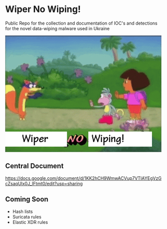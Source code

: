 # Wiper No Wiping!
Public Repo for the collection and documentation of IOC's and detections for the novel data-wiping malware used in Ukraine

![alt text](https://github.com/ben3636/wiper-no-wiping/blob/main/image.jpg)

## Central Document
https://docs.google.com/document/d/1KK2hCH9WmwACVup7VTIAYEgVzGcZsaqUlx0J_IFtmt0/edit?usp=sharing


## Coming Soon
* Hash lists
* Suricata rules
* Elastic XDR rules
